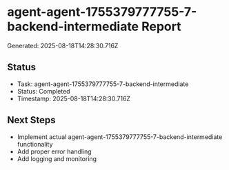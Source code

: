 # agent-agent-1755379777755-7-backend-intermediate Report

Generated: 2025-08-18T14:28:30.716Z

## Status
- Task: agent-agent-1755379777755-7-backend-intermediate
- Status: Completed
- Timestamp: 2025-08-18T14:28:30.716Z

## Next Steps
- Implement actual agent-agent-1755379777755-7-backend-intermediate functionality
- Add proper error handling
- Add logging and monitoring
